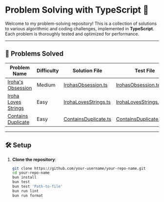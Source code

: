 # Problem Solving with TypeScript 🚀

Welcome to my problem-solving repository! This is a collection of solutions to various algorithmic and coding challenges, implemented in **TypeScript**. Each problem is thoroughly tested and optimized for performance.

---

## 🧠 Problems Solved

| Problem Name                     | Difficulty | Solution File                     | Test File                         |
|----------------------------------|------------|-----------------------------------|-----------------------------------|
| [Iroha's Obsession](#irohas-obsession) | Medium     | [IrohasObsession.ts](./src/Problems/IrohasObsession.ts) | [IrohasObsession.test.ts](./tests/IrohasObsession.test.ts) |
| [Iroha Loves Strings](#iroha-loves-strings) | Easy       | [IrohaLovesStrings.ts](./src/Problems/IrohaLovesStrings.ts) | [IrohaLovesStrings.test.ts](./tests/IrohaLovesStrings.test.ts) |
| [Contains Duplicate](#contains-duplicate) | Easy       | [ContainsDuplicate.ts](./src/Problems/ContainsDuplicate.ts) | [ContainsDuplicate.test.ts](./tests/ContainsDuplicate.test.ts) |

---

## 🛠️ Setup

1. **Clone the repository**:
   ```bash
   git clone https://github.com/your-username/your-repo-name.git
   cd your-repo-name
   bun install
   bun test
   bun test 'Path-to-file'
   bun run lint
   bun run format
   
